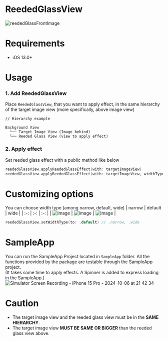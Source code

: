 # ReededGlassView
![reededGlassFrontImage](https://github.com/Chaehui-Seo/ReededGlassView/assets/73422344/cde7c70f-77b1-4a82-8e27-c36a228735cb)

# Requirements
- iOS 13.0+


# Usage
### 1. Add ReededGlassView
Place `ReededGlassView`, that you want to apply effect, in the same hierarchy of the target image view (more specifically, above image view)
```
// Hierarchy example

Background View
  └── Target Image View (Image behind)
  └── Reeded Glass View (view to apply effect)
```

### 2. Apply effect
Set reeded glass effect with a public method like below
```swift
reededGlassView.applyReededGlassEffect(with: targetImageView)
reededGlassView.applyReededGlassEffect(with: targetImageView, widthType: .default) // Adding width type is available
```

# Customizing options
You can choose width type (among narrow, default, wide)
| narrow | default | wide |
| :-: | :-: | :-: |
| ![image](https://github.com/user-attachments/assets/80976da9-ac5e-4a9e-8a59-7418773c2793) | ![image](https://github.com/user-attachments/assets/5e6ae805-26b2-411d-867a-78476e71863b) | ![image](https://github.com/user-attachments/assets/38107342-4909-442a-ae27-d6423a9e331f) |
```swift
reededGlassView.setWidthType(to: .default) // .narrow, .wide
```


# SampleApp
You can run the SampleApp Project located in `SampleApp` folder.
All the functions provided by the package are testable through the SampleApp project.</br>
(It takes some time to apply effects. A Spinner is added to express loading in the SampleApp.)</br>
![Simulator Screen Recording - iPhone 15 Pro - 2024-10-06 at 21 42 34](https://github.com/user-attachments/assets/2c62e62c-cba0-422d-9e53-d227a81bc2bc)





# Caution
- The target image view and the reeded glass view must be in the **SAME HIERARCHY**.
- The target image view **MUST BE SAME OR BIGGER** than the reeded glass view above.
